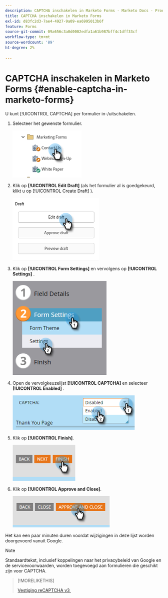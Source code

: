 ```yaml
---
description: CAPTCHA inschakelen in Marketo Forms - Marketo Docs - Productdocumentatie
title: CAPTCHA inschakelen in Marketo Forms
exl-id: d83fc2d3-7ae4-4927-9a09-ea6995013b6f
feature: Forms
source-git-commit: 09a656c3a0d0002edfa1a61b987bff4c1dff33cf
workflow-type: tm+mt
source-wordcount: '89'
ht-degree: 2%

---
```


# CAPTCHA inschakelen in Marketo Forms {#enable-captcha-in-marketo-forms}

U kunt [!UICONTROL CAPTCHA] per formulier in-/uitschakelen.

1. Selecteer het gewenste formulier.

   ![](assets/enable-captcha-in-marketo-forms-1.png)

1. Klik op **[!UICONTROL Edit Draft]** (als het formulier al is goedgekeurd, klikt u op [!UICONTROL Create Draft] ).

   ![](assets/enable-captcha-in-marketo-forms-2.png)

1. Klik op **[!UICONTROL Form Settings]** en vervolgens op **[!UICONTROL Settings]** .

   ![](assets/enable-captcha-in-marketo-forms-3.png)

1. Open de vervolgkeuzelijst **[!UICONTROL CAPTCHA]** en selecteer **[!UICONTROL Enabled]** .

   ![](assets/enable-captcha-in-marketo-forms-4.png)

1. Klik op **[!UICONTROL Finish]**.

   ![](assets/enable-captcha-in-marketo-forms-5.png)

1. Klik op **[!UICONTROL Approve and Close]**.

   ![](assets/enable-captcha-in-marketo-forms-6.png)

Het kan een paar minuten duren voordat wijzigingen in deze lijst worden doorgevoerd vanuit Google.

>[!NOTE]
>
>Standaardtekst, inclusief koppelingen naar het privacybeleid van Google en de servicevoorwaarden, worden toegevoegd aan formulieren die geschikt zijn voor CAPTCHA.

>[!MORELIKETHIS]
>
>[&#x200B; Vestiging reCAPTCHA v3 &#x200B;](/help/marketo/product-docs/demand-generation/forms/using-captcha/setting-up-recaptcha-v3.md)
